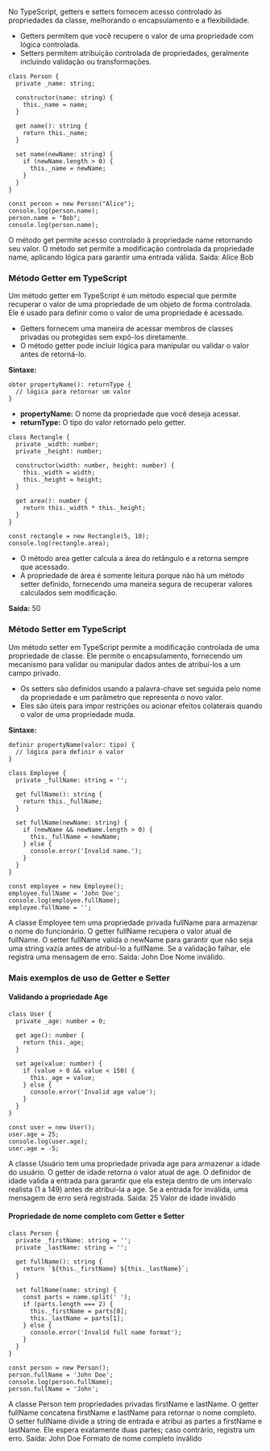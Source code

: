 No TypeScript, getters e setters fornecem acesso controlado às propriedades da classe, melhorando o encapsulamento e a flexibilidade.

- Getters permitem que você recupere o valor de uma propriedade com lógica controlada.
- Setters permitem atribuição controlada de propriedades, geralmente incluindo validação ou transformações.

```
class Person {
  private _name: string;

  constructor(name: string) {
    this._name = name;
  }

  get name(): string {
    return this._name;
  }

  set name(newName: string) {
    if (newName.length > 0) {
      this._name = newName;
    }
  }
}

const person = new Person("Alice");
console.log(person.name);
person.name = "Bob";
console.log(person.name);
```

O método get permite acesso controlado à propriedade name retornando seu valor.
O método set permite a modificação controlada da propriedade name, aplicando lógica para garantir uma entrada válida.
Saída:
Alice 
Bob

### Método Getter em TypeScript

Um método getter em TypeScript é um método especial que permite recuperar o valor de uma propriedade de um objeto de forma controlada. Ele é usado para definir como o valor de uma propriedade é acessado.

- Getters fornecem uma maneira de acessar membros de classes privadas ou protegidas sem expô-los diretamente.
- O método getter pode incluir lógica para manipular ou validar o valor antes de retorná-lo.

**Sintaxe:**
```
obter propertyName(): returnType {   
  // lógica para retornar um valor   
}
```

- **propertyName:** O nome da propriedade que você deseja acessar.
- **returnType:** O tipo do valor retornado pelo getter.

```
class Rectangle {
  private _width: number;
  private _height: number;

  constructor(width: number, height: number) {
    this._width = width;
    this._height = height;
  }

  get area(): number {
    return this._width * this._height;
  }
}

const rectangle = new Rectangle(5, 10);
console.log(rectangle.area);
```

- O método area getter calcula a área do retângulo e a retorna sempre que acessado.
- A propriedade de área é somente leitura porque não há um método setter definido, fornecendo uma maneira segura de recuperar valores calculados sem modificação.

**Saída:** 50


### Método Setter em TypeScript

Um método setter em TypeScript permite a modificação controlada de uma propriedade de classe. Ele permite o encapsulamento, fornecendo um mecanismo para validar ou manipular dados antes de atribuí-los a um campo privado.

- Os setters são definidos usando a palavra-chave set seguida pelo nome da propriedade e um parâmetro que representa o novo valor.
- Eles são úteis para impor restrições ou acionar efeitos colaterais quando o valor de uma propriedade muda.

**Sintaxe:**
```
definir propertyName(valor: tipo) {   
  // lógica para definir o valor   
}
```

```
class Employee {
  private _fullName: string = '';

  get fullName(): string {
    return this._fullName;
  }

  set fullName(newName: string) {
    if (newName && newName.length > 0) {
      this._fullName = newName;
    } else {
      console.error('Invalid name.');
    }
  }
}

const employee = new Employee();
employee.fullName = 'John Doe';
console.log(employee.fullName);
employee.fullName = '';
```

A classe Employee tem uma propriedade privada fullName para armazenar o nome do funcionário.
O getter fullName recupera o valor atual de fullName.
O setter fullName valida o newName para garantir que não seja uma string vazia antes de atribuí-lo a fullName. Se a validação falhar, ele registra uma mensagem de erro.
Saída:
John Doe 
Nome inválido.

### Mais exemplos de uso de Getter e Setter

#### Validando a propriedade Age

```
class User {
  private _age: number = 0;

  get age(): number {
    return this._age;
  }

  set age(value: number) {
    if (value > 0 && value < 150) {
      this._age = value;
    } else {
      console.error('Invalid age value');
    }
  }
}

const user = new User();
user.age = 25;
console.log(user.age);
user.age = -5;
```

A classe Usuário tem uma propriedade privada age para armazenar a idade do usuário.
O getter de idade retorna o valor atual de age.
O definidor de idade valida a entrada para garantir que ela esteja dentro de um intervalo realista (1 a 149) antes de atribuí-la a age. Se a entrada for inválida, uma mensagem de erro será registrada.
Saída:
25 
Valor de idade inválido

#### Propriedade de nome completo com Getter e Setter

```
class Person {
  private _firstName: string = '';
  private _lastName: string = '';

  get fullName(): string {
    return `${this._firstName} ${this._lastName}`;
  }

  set fullName(name: string) {
    const parts = name.split(' ');
    if (parts.length === 2) {
      this._firstName = parts[0];
      this._lastName = parts[1];
    } else {
      console.error('Invalid full name format');
    }
  }
}

const person = new Person();
person.fullName = 'John Doe';
console.log(person.fullName);
person.fullName = 'John';
```

A classe Person tem propriedades privadas firstName e lastName.
O getter fullName concatena firstName e lastName para retornar o nome completo.
O setter fullName divide a string de entrada e atribui as partes a firstName e lastName. Ele espera exatamente duas partes; caso contrário, registra um erro.
Saída:
John Doe 
Formato de nome completo inválido



